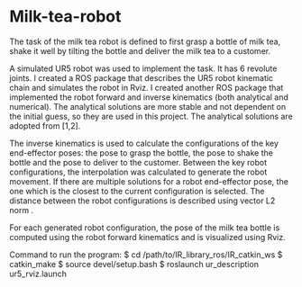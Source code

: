 # Milk-tea-robot
The task of the milk tea robot is defined to first grasp a bottle of milk tea, shake it well by tilting the bottle and deliver the milk tea to a customer.

A simulated UR5 robot was used to implement the task. It has 6 revolute joints. I created a ROS package that describes the UR5 robot kinematic chain and simulates the robot in Rviz. I created another ROS package that implemented the robot forward and inverse kinematics (both analytical and numerical). The analytical solutions are more stable and not dependent on the initial guess, so they are used in this project. The analytical solutions are adopted from [1,2].


The inverse kinematics is used to calculate the configurations of the key end-effector poses: the pose to grasp the bottle, the pose to shake the bottle and the pose to deliver to the customer. Between the key robot configurations, the interpolation was calculated to generate the robot movement. If there are multiple solutions for a robot end-effector pose, the one which is the closest to the current configuration is selected. The distance between the robot configurations is described using vector L2 norm .


For each generated robot configuration, the pose of the milk tea bottle is computed using the robot forward kinematics and is visualized using Rviz.


Command to run the program:
$ cd /path/to/IR_library_ros/IR_catkin_ws
$ catkin_make 
$ source devel/setup.bash 
$ roslaunch ur_description ur5_rviz.launch 

